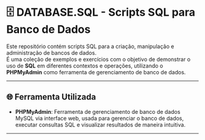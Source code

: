 # 🗄️ DATABASE.SQL - Scripts SQL para Banco de Dados

Este repositório contém scripts SQL para a criação, manipulação e administração de bancos de dados.  
É uma coleção de exemplos e exercícios com o objetivo de demonstrar o uso de **SQL** em diferentes contextos e operações, utilizando o **PHPMyAdmin** como ferramenta de gerenciamento de banco de dados.

---

## 🌐 Ferramenta Utilizada

- **PHPMyAdmin**: Ferramenta de gerenciamento de banco de dados MySQL via interface web, usada para gerenciar o banco de dados, executar consultas SQL e visualizar resultados de maneira intuitiva.

---
